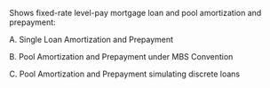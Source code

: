 Shows fixed-rate level-pay mortgage loan and pool amortization and prepayment:

A. Single Loan Amortization and Prepayment

B. Pool Amortization and Prepayment under MBS Convention

C. Pool Amortization and Prepayment simulating discrete loans
